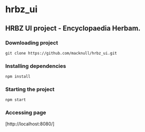 # hrbz_ui
## HRBZ UI project - Encyclopaedia Herbam.

### Downloading project
```git clone https://github.com/macknull/hrbz_ui.git```

### Installing dependencies
```npm install```

### Starting the project
```npm start```

### Accessing page
[http://localhost:8080/]